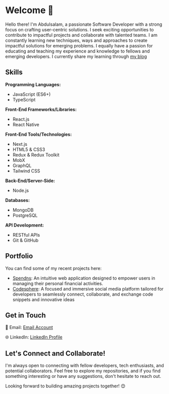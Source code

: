  # Welcome 👋

Hello there! I'm Abdulsalam, a passionate Software Developer with a strong focus on crafting user-centric solutions. I seek exciting opportunities to contribute to impactful projects and collaborate with talented teams. I am constantly learning new techniques, ways and approaches to create impactful solutions for emerging problems. I equally have a passion for educating and teaching my experience and knowledge to fellows and emerging developers. I currently share my learning through [my blog](https://abdulsalam.hashnode.dev/)

## Skills

**Programming Languages:**
- JavaScript (ES6+)
- TypeScript

**Front-End Frameworks/Libraries:**
- React.js
- React Native

**Front-End Tools/Technologies:**
- Next.js
- HTML5 & CSS3
- Redux & Redux Toolkit
- MobX
- GraphQL
- Tailwind CSS

**Back-End/Server-Side:**
- Node.js

**Databases:**
- MongoDB
- PostgreSQL

**API Development:**
- RESTful APIs
- Git & GitHub

## Portfolio

You can find some of my recent projects here:

- [Spendns](https://spendns.vercel.app/login): An intuitive web application designed to empower users in managing their personal financial activities.
- [Codesphere](https://main.d23lss9qnklclj.amplifyapp.com/): A focused and immersive social media platform tailored for developers to seamlessly connect, collaborate, and exchange code snippets and innovative ideas

## Get in Touch

📧 Email: [Email Account](mailto:abdulsalamabodunrin369@gmail.com)

🌐 LinkedIn: [LinkedIn Profile](https://www.linkedin.com/in/abodunrin-abdulsalam-226172195/)

## Let's Connect and Collaborate!

I'm always open to connecting with fellow developers, tech enthusiasts, and potential collaborators. Feel free to explore my repositories, and if you find something interesting or have any suggestions, don't hesitate to reach out.

Looking forward to building amazing projects together! 😊
